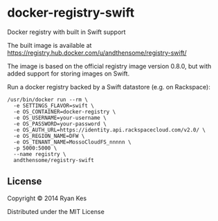 docker-registry-swift
=====================

Docker registry with built in Swift support

The built image is available at https://registry.hub.docker.com/u/andthensome/registry-swift/

The image is based on the official registry image version 0.8.0, but with added
support for storing images on Swift.

Run a docker registry backed by a Swift datastore (e.g. on Rackspace):

```
/usr/bin/docker run --rm \
  -e SETTINGS_FLAVOR=swift \
  -e OS_CONTAINER=docker-registry \
  -e OS_USERNAME=your-username \
  -e OS_PASSWORD=your-password \
  -e OS_AUTH_URL=https://identity.api.rackspacecloud.com/v2.0/ \
  -e OS_REGION_NAME=DFW \
  -e OS_TENANT_NAME=MossoCloudFS_nnnnn \
  -p 5000:5000 \
  --name registry \
  andthensome/registry-swift
```

## License

Copyright © 2014 Ryan Kes

Distributed under the MIT License

